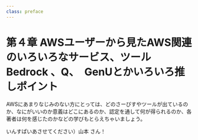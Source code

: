 ```yaml
---
class: preface
---
```


# 第４章 AWSユーザーから見たAWS関連のいろいろなサービス、ツール Bedrock 、Q、　GenUとかいろいろ推しポイント

AWSにあまりなじみのない方にとっては、どのさーびすやツールが出ているのか、なにがいいのか意義はどこにあるのか、認定を通して何が得られるのか、各著者は何を感じたのかなどの学びもとらえちゃいましょう。

<div class="flush-right">
いんすぱいあさせてください）山本 さん！
</div>
